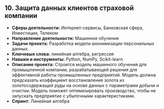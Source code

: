 ## 10. Защита данных клиентов страховой компании

- **Сферы деятельности:** Интернет-сервисы, Банковская сфера, Инвестиции, Телеком
- **Направление деятельности:** Машинное обучение
- **Задачи проекта:** Разработка модели анонимизации персональных данных.
- **Ключевые слова:** линейная алгебра, регрессия
- **Навыки и инструменты:** Python, NumPy, Scikit-learn
- **Описание проекта:** Строится модель машинного обучения для промышленной компании, разрабатывающей решения для эффективной работы промышленных предприятий. Модель должна предсказать коэффициент восстановления золота из золотосодержащей руды на основе данных с параметрами добычи и очистки. Модель поможет оптимизировать производство, чтобы не запускать предприятие с убыточными характеристиками.
- **Спринт:** Линейная алгебра

